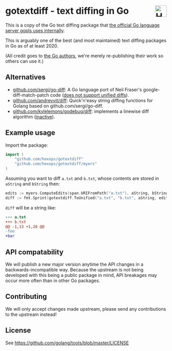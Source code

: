# gotextdiff - text diffing in Go <a href="https://hexops.com"><img align="right" height="36px" alt="Hexops logo" src="https://raw.githubusercontent.com/hexops/media/master/logo_whitebg.svg"></img></a>

This is a copy of the Go text diffing package that [the official Go language server gopls uses internally](https://github.com/golang/tools/tree/master/internal/lsp/diff).

This is arguably one of the best (and most maintained) text diffing packages in Go as of at least 2020.

(All credit goes to [the Go authors](http://tip.golang.org/AUTHORS), we're merely re-publishing their work so others can use it.)

## Alternatives

- [github.com/sergi/go-diff](https://github.com/sergi/go-diff): A Go language port of Neil Fraser's google-diff-match-patch code ([does not support unified diffs](https://github.com/sergi/go-diff/issues/57)).
- [github.com/andreyvit/diff](https://github.com/andreyvit/diff): Quick'n'easy string diffing functions for Golang based on github.com/sergi/go-diff.
- [github.com/kylelemons/godebug/diff](https://github.com/kylelemons/godebug/tree/master/diff): implements a linewise diff algorithm ([inactive](https://github.com/kylelemons/godebug/issues/22#issuecomment-524573477)).

## Example usage

Import the package:

```Go
import (
    "github.com/hexops/gotextdiff"
    "github.com/hexops/gotextdiff/myers"
)
```

Assuming you want to diff `a.txt` and `b.txt`, whose contents are stored in `aString` and `bString` then:

```Go
edits := myers.ComputeEdits(span.URIFromPath("a.txt"), aString, bString)
diff := fmt.Sprint(gotextdiff.ToUnified("a.txt", "b.txt", aString, edits))
```

`diff` will be a string like:

```diff
--- a.txt
+++ b.txt
@@ -1,13 +1,28 @@
-foo
+bar
```

## API compatability

We will publish a new major version anytime the API changes in a backwards-incompatible way. Because the upstream is not being developed with this being a public package in mind, API breakages may occur more often than in other Go packages.

## Contributing

We will only accept changes made upstream, please send any contributions to the upstream instead!

## License

See https://github.com/golang/tools/blob/master/LICENSE

